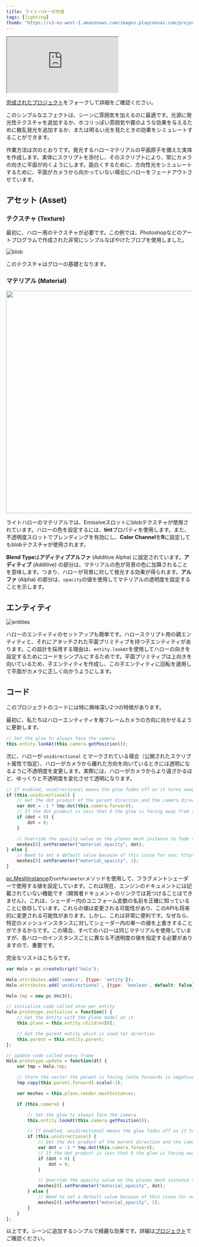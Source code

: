 ```yaml
---
title: ライトハローの作成
tags: [lighting]
thumb: "https://s3-eu-west-1.amazonaws.com/images.playcanvas.com/projects/12/406040/2TX0AO-image-75.jpg"
---
```


<div className="iframe-container">
    <iframe src="https://playcanv.as/p/rnIUbXws/" title="Light Halos"></iframe>
</div>

[完成されたプロジェクト][4]をフォークして詳細をご確認ください。

このシンプルなエフェクトは、シーンに雰囲気を加えるのに最適です。光源に発光性テクスチャを追加するか、ホコリっぽい雰囲気や霧のような効果を与えるために散乱発光を追加するか、または明るい光を見たときの効果をシミュレートすることができます。

作業方法は次のとおりです。発光するハローマテリアルの平面原子を備えた実体を作成します。実体にスクリプトを添付し、そのスクリプトにより、常にカメラの向きに平面が向くようにします。面白くするために、方向性光をシミュレートするために、平面がカメラから向かっていない場合にハローをフェードアウトさせています。

## アセット (Asset)

### テクスチャ (Texture)

最初に、ハロー用のテクスチャが必要です。この例では、Photoshopなどのアートプログラムで作成された非常にシンプルなぼやけたブロブを使用しました。

![blob](/img/tutorials/intermediate/light-halos/blob.jpg)

このテクスチャはグローの基礎となります。

### マテリアル (Material)

<img loading="lazy" src="/img/tutorials/intermediate/light-halos/material.png" height="600" />

ライトハローのマテリアルでは、Emissiveスロットにblobテクスチャが使用されています。ハローの色を設定するには、**tint**プロパティを使用します。また、不透明度スロットでブレンディングを有効にし、**Color Channel**を**R**に設定してもblobテクスチャが使用されます。

**Blend Type**は**アディティブアルファ** (Additive Alpha) に設定されています。**アディティブ** (Additive) の部分は、マテリアルの色が背景の色に加算されることを意味します。つまり、ハローが背景に対して発光する効果が得られます。**アルファ** (Alpha) の部分は、`opacity`の値を使用してマテリアルの透明度を設定することを示します。

## エンティティ

![entities](/img/tutorials/intermediate/light-halos/entity-setup.jpg)

ハローのエンティティのセットアップも簡単です。ハロースクリプト用の親エンティティと、それにアタッチされた平面プリミティブを持つ子エンティティがあります。この設計を採用する理由は、`entity.lookAt`を使用してハローの向きを設定するためにコードをシンプルにするためです。平面プリミティブは上向きを向いているため、子エンティティを作成し、この子エンティティに回転を適用して平面がカメラに正しく向かうようにします。

## コード

このプロジェクトのコードには特に興味深い2つの特徴があります。

最初に、私たちはハローエンティティを毎フレームカメラの方向に向かせるように更新します。

```javascript
// Set the glow to always face the camera
this.entity.lookAt(this.camera.getPosition());
```

次に、ハローが `unidirectional` とマークされている場合（公開されたスクリプト属性で指定）、ハローがカメラから離れた方向を向いているときには透明になるように不透明度を変更します。実際には、ハローがカメラからより遠ざかるほど、ゆっくりと不透明度を変化させて透明になります。

```javascript
// If enabled, unidirectional means the glow fades off as it turns away from the camera
if (this.unidirectional) {
    // Get the dot product of the parent direction and the camera direction
    var dot = -1 * tmp.dot(this.camera.forward);
    // If the dot product is less that 0 the glow is facing away from the camera
    if (dot < 0) {
        dot = 0;
    }

    // Override the opacity value on the planes mesh instance to fade to zero as the glow turns away from the camera
    meshes[0].setParameter("material_opacity", dot);
} else {
    // Need to set a default value because of this issue for now: https://github.com/playcanvas/engine/issues/453
    meshes[0].setParameter("material_opacity", 1);
}
```

[pc.MeshInstance][5]の`setParameter`メソッドを使用して、フラグメントシェーダーで使用する値を設定しています。これは現在、エンジンのドキュメントには記載されていない機能です（開発者ドキュメントのリンクでは見つけることはできません）。これは、シェーダー内のユニフォーム変数の名前を正確に知っていることに依存しています。これらの値は変更される可能性があり、このAPIも将来的に変更される可能性があります。しかし、これは非常に便利です。なぜなら、特定のメッシュインスタンスに対してシェーダー内の単一の値を上書きすることができるからです。この場合、すべてのハローは同じマテリアルを使用していますが、各ハローのインスタンスごとに異なる不透明度の値を指定する必要がありますので、重要です。

完全なリストはこちらです。

```javascript
var Halo = pc.createScript('halo');

Halo.attributes.add('camera', {type: 'entity'});
Halo.attributes.add('unidirectional', {type: 'boolean', default: false});

Halo.tmp = new pc.Vec3();

// initialize code called once per entity
Halo.prototype.initialize = function() {
    // Get the Entity with the plane model on it
    this.plane = this.entity.children[0];

    // Get the parent entity which is used for direction
    this.parent = this.entity.parent;
};

// update code called every frame
Halo.prototype.update = function(dt) {
    var tmp = Halo.tmp;

    // Store the vector the parent is facing (note forwards is negative z)
    tmp.copy(this.parent.forward).scale(-1);

    var meshes = this.plane.render.meshInstances;

    if (this.camera) {

        // Set the glow to always face the camera
        this.entity.lookAt(this.camera.getPosition());

        // If enabled, unidirectional means the glow fades off as it turns away from the camera
        if (this.unidirectional) {
            // Get the dot product of the parent direction and the camera direction
            var dot = -1 * tmp.dot(this.camera.forward);
            // If the dot product is less that 0 the glow is facing away from the camera
            if (dot < 0) {
                dot = 0;
            }

            // Override the opacity value on the planes mesh instance to fade to zero as the glow turns away from the camera
            meshes[0].setParameter("material_opacity", dot);
        } else {
            // Need to set a default value because of this issue for now: https://github.com/playcanvas/engine/issues/453
            meshes[0].setParameter("material_opacity", 1);
        }
    }
};
```

以上です。シーンに追加するシンプルで綺麗な効果です。詳細は[プロジェクト][4]でご確認ください。

[4]: https://playcanvas.com/project/406040
[5]: https://api.playcanvas.com/classes/Engine.MeshInstance.html
